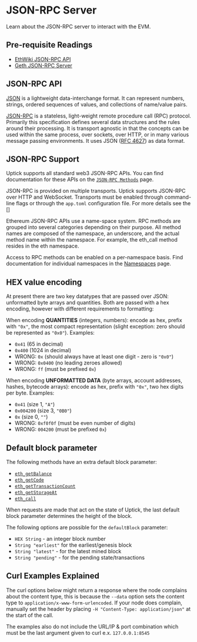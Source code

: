 # JSON-RPC Server

Learn about the JSON-RPC server to interact with the EVM.

## Pre-requisite Readings

* [EthWiki JSON-RPC API](https://eth.wiki/json-rpc/API)
* [Geth JSON-RPC Server](https://geth.ethereum.org/docs/rpc/server)

## JSON-RPC API

[JSON](https://json.org/) is a lightweight data-interchange format. It can represent numbers, strings, ordered sequences of values, and collections of name/value pairs.

[JSON-RPC](http://www.jsonrpc.org/specification) is a stateless, light-weight remote procedure call (RPC) protocol. Primarily this specification defines several data structures and the rules around their processing. It is transport agnostic in that the concepts can be used within the same process, over sockets, over HTTP, or in many various message passing environments. It uses JSON ([RFC 4627](https://www.ietf.org/rfc/rfc4627.txt)) as data format.

## JSON-RPC Support

Uptick supports all standard web3 JSON-RPC APIs. You can find documentation for these APIs on the [`JSON-RPC Methods`](endpoints.md) page.

JSON-RPC is provided on multiple transports. Uptick supports JSON-RPC over HTTP and WebSocket. Transports must be enabled through command-line flags or through the `app.toml` configuration file. For more details see the []

Ethereum JSON-RPC APIs use a name-space system. RPC methods are grouped into several categories depending on their purpose. All method names are composed of the namespace, an underscore, and the actual method name within the namespace. For example, the eth_call method resides in the eth namespace.

Access to RPC methods can be enabled on a per-namespace basis. Find documentation for individual namespaces in the [Namespaces](namespaces.md) page.

## HEX value encoding

At present there are two key datatypes that are passed over JSON: unformatted byte arrays and quantities. Both are passed with a hex encoding, however with different requirements to formatting:

When encoding **QUANTITIES** (integers, numbers): encode as hex, prefix with `"0x"`, the most compact representation (slight exception: zero should be represented as `"0x0"`). Examples:

* `0x41` (65 in decimal)
* `0x400` (1024 in decimal)
* WRONG: `0x` (should always have at least one digit - zero is `"0x0"`)
* WRONG: `0x0400` (no leading zeroes allowed)
* WRONG: `ff` (must be prefixed `0x`)

When encoding **UNFORMATTED DATA** (byte arrays, account addresses, hashes, bytecode arrays): encode as hex, prefix with `"0x"`, two hex digits per byte. Examples:

* `0x41` (size 1, `"A"`)
* `0x004200` (size 3, `"0B0"`)
* `0x` (size 0, `""`)
* WRONG: `0xf0f0f` (must be even number of digits)
* WRONG: `004200` (must be prefixed `0x`)

## Default block parameter

The following methods have an extra default block parameter:

* [`eth_getBalance`](endpoints.md#eth-getbalance)
* [`eth_getCode`](endpoints.md#eth-getcode)
* [`eth_getTransactionCount`](endpoints.md#eth-gettransactioncount)
* [`eth_getStorageAt`](endpoints.md#eth-getstorageat)
* [`eth_call`](endpoints.md#eth-call)

When requests are made that act on the state of Uptick, the last default block parameter determines the height of the block.

The following options are possible for the `defaultBlock` parameter:

* `HEX String` - an integer block number
* `String "earliest"` for the earliest/genesis block
* `String "latest"` - for the latest mined block
* `String "pending"` - for the pending state/transactions

## Curl Examples Explained

The curl options below might return a response where the node complains about the content type, this is because the `--data` option sets the content type to `application/x-www-form-urlencoded`. If your node does complain, manually set the header by placing `-H "Content-Type: application/json"` at the start of the call.

The examples also do not include the URL/IP & port combination which must be the last argument given to curl e.x. `127.0.0.1:8545`
